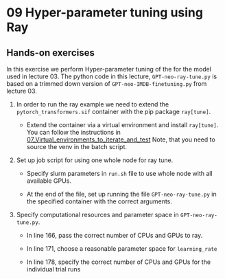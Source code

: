 # 09 Hyper-parameter tuning using Ray

## Hands-on exercises

In this exercise we perform Hyper-parameter tuning of the for the model used in lecture 03. The python code in this lecture, `GPT-neo-ray-tune.py` is based on a trimmed down version of `GPT-neo-IMDB-finetuning.py` from lecture 03.

1. In order to run the ray example we need to extend the `pytorch_transformers.sif` container with the pip package `ray[tune]`.

    * Extend the container via a virtual environment and install `ray[tune]`. You can follow the instructions in [07_Virtual_environments_to_iterate_and_test](https://github.com/Lumi-supercomputer/Getting_Started_with_AI_workshop/blob/main/07_Virtual_environments_to_iterate_and_test/index.md)
    Note, that you need to source the venv in the batch script.

2. Set up job script for using one whole node for ray tune.

    * Specify slurm parameters in `run.sh` file to use whole node with all available GPUs.
   
    * At the end of the file, set up running the file `GPT-neo-ray-tune.py` in the specified container with the correct arguments.

4. Specify computational resources and parameter space in `GPT-neo-ray-tune.py`.

    * In line 166, pass the correct number of CPUs and GPUs to ray.
   
    * In line 171, choose a reasonable parameter space for `learning_rate`
   
    * In line 178, specify the correct number of CPUs and GPUs for the individual trial runs
